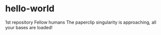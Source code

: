 # hello-world
1st repository
Fellow humans
The paperclip singularity is approaching, all your bases are loaded!
